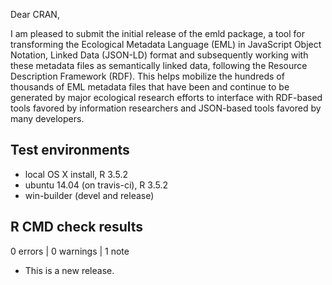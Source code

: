 Dear CRAN,

I am pleased to submit the initial release of the emld package, a tool for transforming the Ecological Metadata Language (EML) in 
JavaScript Object Notation, Linked Data (JSON-LD) format and subsequently working with these metadata files as semantically
linked data, following the Resource Description Framework (RDF).  This helps mobilize the hundreds of thousands of 
EML metadata files that have been and continue to be generated by major ecological research efforts to interface with
RDF-based tools favored by information researchers and JSON-based tools favored by many developers. 


## Test environments
* local OS X install, R 3.5.2
* ubuntu 14.04 (on travis-ci), R 3.5.2
* win-builder (devel and release)

## R CMD check results

0 errors | 0 warnings | 1 note

* This is a new release.
